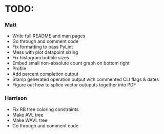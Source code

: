 # TODO:

### Matt
* Write full README and man pages
* Go through and comment code
* Fix formatting to pass PyLint
* Mess with plot datapoint sizing
* Fix histogram bubble sizes
* Embed small non-absolute count graph on bottom right
* Profile
* Add percent completion output
* Stamp generated operation output with commented CLI flags & dates
* Figure out how to splice vector outuputs together into PDF

### Harrison
* Fix RB tree coloring constraints
* Make AVL tree
* Make WAVL tree
* Go through and comment code

